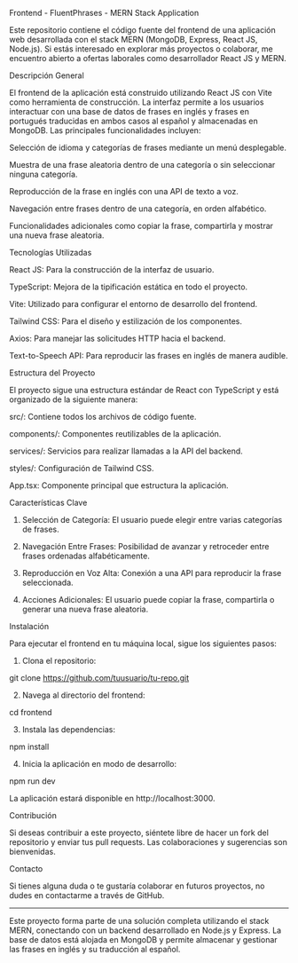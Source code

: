 Frontend - FluentPhrases - MERN Stack Application

Este repositorio contiene el código fuente del frontend de una aplicación web desarrollada con el stack MERN (MongoDB, Express, React JS, Node.js). Si estás interesado en explorar más proyectos o colaborar, me encuentro abierto a ofertas laborales como desarrollador React JS y MERN.

Descripción General

El frontend de la aplicación está construido utilizando React JS con Vite como herramienta de construcción. La interfaz permite a los usuarios interactuar con una base de datos de frases en inglés y frases en portugués traducidas en ambos casos al español y almacenadas en MongoDB. Las principales funcionalidades incluyen:

Selección de idioma y categorías de frases mediante un menú desplegable.

Muestra de una frase aleatoria dentro de una categoría o sin seleccionar ninguna categoría.

Reproducción de la frase en inglés con una API de texto a voz.

Navegación entre frases dentro de una categoría, en orden alfabético.

Funcionalidades adicionales como copiar la frase, compartirla y mostrar una nueva frase aleatoria.


Tecnologías Utilizadas

React JS: Para la construcción de la interfaz de usuario.

TypeScript: Mejora de la tipificación estática en todo el proyecto.

Vite: Utilizado para configurar el entorno de desarrollo del frontend.

Tailwind CSS: Para el diseño y estilización de los componentes.

Axios: Para manejar las solicitudes HTTP hacia el backend.

Text-to-Speech API: Para reproducir las frases en inglés de manera audible.


Estructura del Proyecto

El proyecto sigue una estructura estándar de React con TypeScript y está organizado de la siguiente manera:

src/: Contiene todos los archivos de código fuente.

components/: Componentes reutilizables de la aplicación.

services/: Servicios para realizar llamadas a la API del backend.

styles/: Configuración de Tailwind CSS.

App.tsx: Componente principal que estructura la aplicación.



Características Clave

1. Selección de Categoría: El usuario puede elegir entre varias categorías de frases.


2. Navegación Entre Frases: Posibilidad de avanzar y retroceder entre frases ordenadas alfabéticamente.


3. Reproducción en Voz Alta: Conexión a una API para reproducir la frase seleccionada.


4. Acciones Adicionales: El usuario puede copiar la frase, compartirla o generar una nueva frase aleatoria.



Instalación

Para ejecutar el frontend en tu máquina local, sigue los siguientes pasos:

1. Clona el repositorio:



git clone https://github.com/tuusuario/tu-repo.git

2. Navega al directorio del frontend:



cd frontend

3. Instala las dependencias:



npm install

4. Inicia la aplicación en modo de desarrollo:



npm run dev

La aplicación estará disponible en http://localhost:3000.

Contribución

Si deseas contribuir a este proyecto, siéntete libre de hacer un fork del repositorio y enviar tus pull requests. Las colaboraciones y sugerencias son bienvenidas.

Contacto

Si tienes alguna duda o te gustaría colaborar en futuros proyectos, no dudes en contactarme a través de GitHub.


---

Este proyecto forma parte de una solución completa utilizando el stack MERN, conectando con un backend desarrollado en Node.js y Express. La base de datos está alojada en MongoDB y permite almacenar y gestionar las frases en inglés y su traducción al español.

